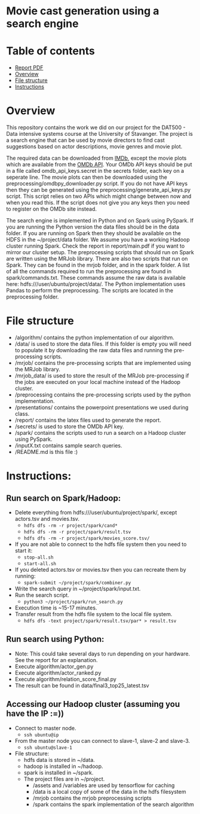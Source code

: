 # Movie cast generation using a search engine

# Table of contents
- [Report PDF](/report/main.pdf)
- [Overview](#overview)
- [File structure](#file-structure)
- [Instructions](#instructions)

# Overview
This repository contains the work we did on our project for the DAT500 - Data intensive systems course at the University of Stavanger. The project is a search engine that can be used by movie directors to find cast suggestions based on actor descriptions, movie genres and movie plot. 

The required data can be downloaded from [IMDb](https://www.imdb.com/interfaces/), except the movie plots which are available from the [OMDb API](http://www.omdbapi.com/). Your OMDb API keys should be put in a file called omdb_api_keys.secret in the secrets folder, each key on a seperate line. The movie plots can then be downloaded using the preprocessing/omdbpy_downloader.py script. If you do not have API keys then they can be generated using the preprocessing/generate_api_keys.py script. This script relies on two APIs which might change between now and when you read this. If the script does not give you any keys then you need to register on the OMDb site instead.

The search engine is implemented in Python and on Spark using PySpark. If you are running the Python version the data files should be in the data folder. If you are running on Spark then they should be available on the HDFS in the ~/project/data folder. We assume you have a working Hadoop cluster running Spark. Check the report in report/main.pdf if you want to mirror our cluster setup. The preprocessing scripts that should run on Spark are written using the MRJob library. There are also two scripts that run on Spark. They can be found in the mrjob folder, and in the spark folder. A list of all the commands required to run the preprocessing are found in spark/commands.txt. These commands assume the raw data is available here: hdfs:///user/ubuntu/project/data/. The Python implementation uses Pandas to perform the preprocessing. The scripts are located in the preprocessing folder.

# File structure
- /algorithm/ contains the python implementation of our algorithm.
- /data/ is used to store the data files. If this folder is empty you will need to populate it by downloading the raw data files and running the pre-processing scripts.
- /mrjob/ contains the pre-processing scripts that are implemented using the MRJob library.
- /mrjob_data/ is used to store the result of the MRJob pre-processing if the jobs are executed on your local machine instead of the Hadoop cluster.
- /preprocessing contains the pre-processing scripts used by the python implementation.
- /presentations/ contains the powerpoint presentations we used during class.
- /report/ contains the latex files used to generate the report.
- /secrets/ is used to store the OMDb API key.
- /spark/ contains the scripts used to run a search on a Hadoop cluster using PySpark.
- /inputX.txt contains sample search queries.
- /README.md is this file :)

# Instructions:
## Run search on Spark/Hadoop:
- Delete everything from hdfs:///user/ubuntu/project/spark/, except actors.tsv and movies.tsv.
  - `hdfs dfs -rm -r project/spark/cand*`
  - `hdfs dfs -rm -r project/spark/result.tsv`
  - `hdfs dfs -rm -r project/spark/movies_score.tsv/`
- If you are not able to connect to the hdfs file system then you need to start it:
  - `stop-all.sh`
  - `start-all.sh`
- If you deleted actors.tsv or movies.tsv then you can recreate them by running:
  - `spark-submit ~/project/spark/combiner.py`
- Write the search query in ~/project/spark/input.txt.
- Run the search script.
  - `python3 ~/project/spark/run_search.py`
- Execution time is ~15-17 minutes.
- Transfer result from the hdfs file system to the local file system.
  - `hdfs dfs -text project/spark/result.tsv/par* > result.tsv`

## Run search using Python:
- Note: This could take several days to run depending on your hardware. See the report for an explanation.
- Execute algorithm/actor_gen.py
- Execute algorithm/actor_ranked.py
- Execute algorithm/relation_score_final.py
- The result can be found in data/final3_top25_latest.tsv

## Accessing our Hadoop cluster (assuming you have the IP :=))
- Connect to master node.
  - `ssh ubuntu@ip`
- From the master node you can connect to slave-1, slave-2 and slave-3.
  - `ssh ubuntu@slave-1`
- File structure:
  - hdfs data is stored in ~/data.
  - hadoop is installed in ~/hadoop.
  - spark is installed in  ~/spark.
  - The project files are in ~/project.
    - /assets and /variables are used by tensorflow for caching
    - /data is a local copy of some of the data in the hdfs filesystem
    - /mrjob contains the mrjob preprocessing scripts
    - /spark contains the spark implementation of the search algorithm
